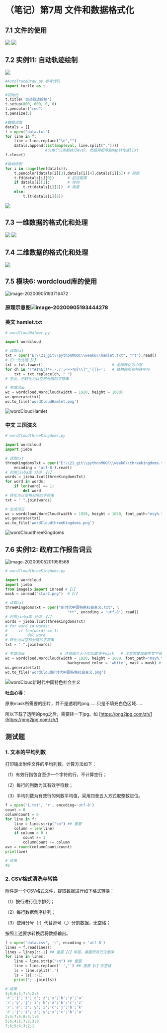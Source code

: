# （笔记）第7周 文件和数据格式化

## 7.1 文件的使用

![](https://raw.githubusercontent.com/bobo6668/markdown-pictures-bobo/master/img/pythonMOOC/20200904102233.png)
![](https://raw.githubusercontent.com/bobo6668/markdown-pictures-bobo/master/img/pythonMOOC/20200904102241.png)

## 7.2 实例11: 自动轨迹绘制

![](https://raw.githubusercontent.com/bobo6668/markdown-pictures-bobo/master/img/pythonMOOC/20200904230459.png)

```python
#AutoTraceDraw.py 参考代码
import turtle as t

#初始化
t.title('自动轨迹绘制')
t.setup(800, 600, 0, 0)
t.pencolor("red")
t.pensize(5)

#数据读取
datals = []
f = open("data.txt")
for line in f:
    line = line.replace("\n","")
    datals.append(list(map(eval, line.split(","))))
                  #先每个元素都执行eval，然后再把得到map转化成list
f.close()

#自动绘制
for i in range(len(datals)):
    t.pencolor(datals[i][3],datals[i][4],datals[i][5]) # 颜色
    t.fd(datals[i][0])      # 前进距离
    if datals[i][1]:        # 转向
        t.rt(datals[i][2])  # 角度
    else:
        t.lt(datals[i][2])
```
![](https://raw.githubusercontent.com/bobo6668/markdown-pictures-bobo/master/img/pythonMOOC/20200904230453.png)

## 7.3 一维数据的格式化和处理

![](https://raw.githubusercontent.com/bobo6668/markdown-pictures-bobo/master/img/pythonMOOC/20200904230450.png)
![](https://raw.githubusercontent.com/bobo6668/markdown-pictures-bobo/master/img/pythonMOOC/20200904230514.png)

## 7.4 二维数据的格式化和处理

![](https://raw.githubusercontent.com/bobo6668/markdown-pictures-bobo/master/img/pythonMOOC/20200904230417.png)

## 7.5 模块6: wordcloud库的使用

![image-20200905193716472](C:%5CUsers%5CXKJ-PC%5CAppData%5CRoaming%5CTypora%5Ctypora-user-images%5Cimage-20200905193716472.png)

### 原理示意图![image-20200905193444278](https://raw.githubusercontent.com/bobo6668/markdown-pictures-bobo/master/img/pythonMOOC/20200905193444.png)

### 英文 hamlet.txt

```python
# wordCloudHalmet.py

import wordcloud

# 读取txt
txt = open("E:\\21_git\\pythonMOOC\\week6\\hamlet.txt", "rt").read()
# 归一化处理【√】
txt = txt.lower()                               # 全部转化为小写
for ch in '!"#$%&()*+,-./:;<=>?@[\\]^_‘{|}~':   # 替换掉所有特殊字符
    txt = txt.replace(ch, " ")
# 至此，已转化为以空格分隔的字符串

# 生成词云
wc = wordcloud.WordCloud(width = 1920, height = 1080)
wc.generate(txt)
wc.to_file('wordCloudHamlet.png')
```

![wordCloudHamlet](https://raw.githubusercontent.com/bobo6668/markdown-pictures-bobo/master/img/pythonMOOC/20200905195611.png)

### 中文 三国演义

```python
# wordCloudthreeKingdoms.py

import wordcloud
import jieba

# 读取txt
threeKingdomsTxt = open("E:\\21_git\\pythonMOOC\\week6\\threekingdoms.txt", "rt", \
    encoding = 'utf-8').read()
# 利用jieba库 分词 【√】
words = jieba.lcut(threeKingdomsTxt)
for word in words:
    if len(word) == 1:
        del word
# 转化为以空格分隔的字符串
txt = " ".join(words)

# 生成词云
wc = wordcloud.WordCloud(width = 1920, height = 1080, font_path="msyh.ttc") # 注意需要加载中文字体
wc.generate(txt)
wc.to_file('wordCloudthreeKingdoms.png')
```

![wordCloudthreeKingdoms](https://raw.githubusercontent.com/bobo6668/markdown-pictures-bobo/master/img/pythonMOOC/20200905195622.png)

## 7.6 实例12: 政府工作报告词云

![image-20200905201958568](C:%5CUsers%5CXKJ-PC%5CAppData%5CRoaming%5CTypora%5Ctypora-user-images%5Cimage-20200905201958568.png)

```python
# wordCloudthreeKingdoms.py

import wordcloud
import jieba
from imageio import imread #【√】
mask = imread("star2.png")  #【√】

# 读取txt
threeKingdomsTxt = open("新时代中国特色社会主义.txt", \
                            "rt", encoding = 'utf-8').read()
# 利用jieba库 分词 【√】
words = jieba.lcut(threeKingdomsTxt)
# for word in words:
#     if len(word) == 1:
#         del word
# 转化为以空格分隔的字符串
txt = " ".join(words)

# 生成词云                # 注意图片大小实际取决于mask   # 注意需要加载中文字体
wc = wordcloud.WordCloud(width = 1920, height = 1080, font_path="msyh.ttc", \
                            background_color = 'white', mask = mask) #【√】
wc.generate(txt)
wc.to_file('wordCloud新时代中国特色社会主义.png')
```

![wordCloud新时代中国特色社会主义](https://raw.githubusercontent.com/bobo6668/markdown-pictures-bobo/master/img/pythonMOOC/20200905201849.png)

**吐血心得**：

原来mask所需要的图片，并不是透明的png……只是不填充白色区域……

所以下载了透明的png之后，需要转一下jpg。如 [https://png2jpg.com/zh/](https://png2jpg.com/zh/)

## 测试题

### 1. 文本的平均列数

打印输出附件文件的平均列数，计算方法如下：‪‬‪‬‪‬‪‬‪‬‮‬‫‬‪‬‪‬‪‬‪‬‪‬‪‬‮‬‭‬‫‬‪‬‪‬‪‬‪‬‪‬‮‬‪‬‫‬‪‬‪‬‪‬‪‬‪‬‮‬‪‬‭‬‪‬‪‬‪‬‪‬‪‬‮‬‪‬‭‬‪‬‪‬‪‬‪‬‪‬‮‬‪‬‭‬

（1）有效行指包含至少一个字符的行，不计算空行；‪‬‪‬‪‬‪‬‪‬‮‬‫‬‪‬‪‬‪‬‪‬‪‬‪‬‮‬‭‬‫‬‪‬‪‬‪‬‪‬‪‬‮‬‪‬‫‬‪‬‪‬‪‬‪‬‪‬‮‬‪‬‭‬‪‬‪‬‪‬‪‬‪‬‮‬‪‬‭‬‪‬‪‬‪‬‪‬‪‬‮‬‪‬‭‬

（2）每行的列数为其有效字符数；‪‬‪‬‪‬‪‬‪‬‮‬‫‬‪‬‪‬‪‬‪‬‪‬‪‬‮‬‭‬‫‬‪‬‪‬‪‬‪‬‪‬‮‬‪‬‫‬‪‬‪‬‪‬‪‬‪‬‮‬‪‬‭‬‪‬‪‬‪‬‪‬‪‬‮‬‪‬‭‬‪‬‪‬‪‬‪‬‪‬‮‬‪‬‭‬

（3）平均列数为有效行的列数平均值，采用四舍五入方式取整数进位。

```python
f = open('1.txt', 'r', encoding='utf-8')
count = 0
columnCount = 0
for line in f:
    line = line.strip("\n") ## 重要
    column = len(line)
    if column > 0 :
        count += 1
        columnCount += column
ave = round(columnCount/count)
print(ave)
```

```python
# 结果
48
```

### 2. CSV格式清洗与转换

附件是一个CSV格式文件，提取数据进行如下格式转换：‪‬‪‬‪‬‪‬‪‬‮‬‫‬‪‬‪‬‪‬‪‬‪‬‪‬‮‬‭‬‫‬‪‬‪‬‪‬‪‬‪‬‮‬‪‬‫‬‪‬‪‬‪‬‪‬‪‬‮‬‪‬‭‬‪‬‪‬‪‬‪‬‪‬‮‬‪‬‭‬‪‬‪‬‪‬‪‬‪‬‮‬‪‬‭‬

（1）按行进行倒序排列；‪‬‪‬‪‬‪‬‪‬‮‬‫‬‪‬‪‬‪‬‪‬‪‬‪‬‮‬‭‬‫‬‪‬‪‬‪‬‪‬‪‬‮‬‪‬‫‬‪‬‪‬‪‬‪‬‪‬‮‬‪‬‭‬‪‬‪‬‪‬‪‬‪‬‮‬‪‬‭‬‪‬‪‬‪‬‪‬‪‬‮‬‪‬‭‬

（2）每行数据倒序排列；‪‬‪‬‪‬‪‬‪‬‮‬‫‬‪‬‪‬‪‬‪‬‪‬‪‬‮‬‭‬‫‬‪‬‪‬‪‬‪‬‪‬‮‬‪‬‫‬‪‬‪‬‪‬‪‬‪‬‮‬‪‬‭‬‪‬‪‬‪‬‪‬‪‬‮‬‪‬‭‬‪‬‪‬‪‬‪‬‪‬‮‬‪‬‭‬

（3）使用分号（;）代替逗号（,）分割数据，无空格；‪‬‪‬‪‬‪‬‪‬‮‬‫‬‪‬‪‬‪‬‪‬‪‬‪‬‮‬‭‬‫‬‪‬‪‬‪‬‪‬‪‬‮‬‪‬‫‬‪‬‪‬‪‬‪‬‪‬‮‬‪‬‭‬‪‬‪‬‪‬‪‬‪‬‮‬‪‬‭‬‪‬‪‬‪‬‪‬‪‬‮‬‪‬‭‬

按照上述要求转换后将数据输出。 

```python
f = open('data.csv', 'r', encoding = 'utf-8')
lines = f.readlines()
lines = lines[::-1] ## 重要【√】审题，需要所有行先倒序
for line in lines:
    line = line.strip("\n") ## 重要
    line = line.replace(' ','') ## 重要【√】去空格
    ls = line.split(',')
    ls = ls[::-1]
    print(';'.join(ls))
```

```python
# 结果
3;8;6;1;7;4;2;5
'k';'j';'i';'c';'z';'x';'b';'y';'a'
'x';'y';'j';'i';'k';'a';'b';'c';'z'
'x';'a';'z';'y';'i';'c';'j';'b';'k'
'k';'j';'i';'z';'y';'x';'c';'b';'a'
2;4;7;5;8;3;1;6
5;6;4;1;7;2;3;8
7;6;5;4;3;2;1
```

